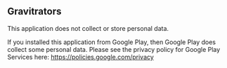 ## Gravitrators

This application does not collect or store personal data.

If you installed this application from Google Play, then Google Play does collect some personal data. Please see the privacy policy for Google Play Services here: https://policies.google.com/privacy
